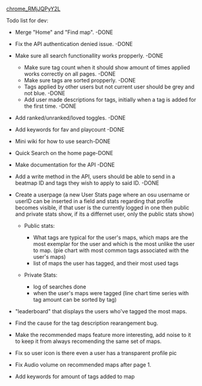 [chrome_RMjJQPyY2L](https://github.com/user-attachments/assets/620d0594-f158-4e4c-ac8f-184ec38e4acf)

Todo list for dev:

* Merge "Home" and "Find map". -DONE
* Fix the API authentication denied issue. -DONE
* Make sure all search functionallity works propperly. -DONE

  * Make sure tag count when it should show amount of times applied works correctly on all pages. -DONE
  * Make sure tags are sorted propperly. -DONE
  * Tags applied by other users but not current user should be grey and not blue. -DONE
  * Add user made descriptions for tags, initially when a tag is added for the first time. -DONE
* Add ranked/unranked/loved toggles. -DONE
* Add keywords for fav and playcount -DONE
* Mini wiki for how to use search-DONE
* Quick Search on the home page-DONE
* Make documentation for the API -DONE
* Add a write method in the API, users should be able to send in a beatmap ID and tags they wish to apply to said ID. -DONE


* Create a userpage (a new User Stats page where an osu username or userID can be inserted in a field and stats regarding that profile becomes visible, if that user is the currently logged in one then public and private stats show, if its a differnet user, only the public stats show)

  * Public stats:

    * What tags are typical for the user's maps, which maps are the most exemplar for the user and which is the most unlike the user to map. (pie chart with most common tags associated with the user's maps)
    * list of maps the user has tagged, and their most used tags
  * Private Stats:

    * log of searches done
    * when the user's maps were tagged (line chart time series with tag amount can be sorted by tag)


* "leaderboard" that displays the users who've tagged the most maps.
* Find the cause for the tag description rearangement bug.
* Make the recommended maps feature more interesting, add noise to it to keep it from always recomending the same set of maps.
* Fix so user icon is there even a user has a transparent profile pic
* Fix Audio volume on recommended maps after page 1.
* Add keywords for amount of tags added to map

